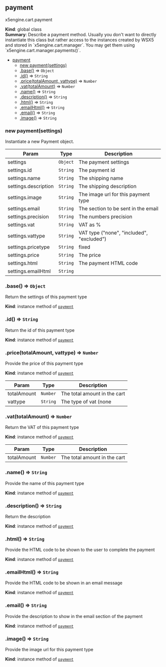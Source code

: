 <a name="payment"></a>
## payment
x5engine.cart.payment

**Kind**: global class  
**Summary**: Describe a payment method. Usually you don&#x27;t want to directly instantiate this class but rather access to the instances created by WSX5 and stored in &#x60;x5engine.cart.manager&#x60;.
You may get them using &#x60;x5engine.cart.manager.payments()&#x60;.  

* [payment](#payment)
  * [new payment(settings)](#new_payment_new)
  * [.base()](#payment#base) ⇒ <code>Object</code>
  * [.id()](#payment#id) ⇒ <code>String</code>
  * [.price(totalAmount, vattype)](#payment#price) ⇒ <code>Number</code>
  * [.vat(totalAmount)](#payment#vat) ⇒ <code>Number</code>
  * [.name()](#payment#name) ⇒ <code>String</code>
  * [.description()](#payment#description) ⇒ <code>String</code>
  * [.html()](#payment#html) ⇒ <code>String</code>
  * [.emailHtml()](#payment#emailHtml) ⇒ <code>String</code>
  * [.email()](#payment#email) ⇒ <code>String</code>
  * [.image()](#payment#image) ⇒ <code>String</code>

<a name="new_payment_new"></a>
### new payment(settings)
Instantiate a new Payment object.


| Param | Type | Description |
| --- | --- | --- |
| settings | <code>Object</code> | The payment settings |
| settings.id | <code>String</code> | The payment id |
| settings.name | <code>String</code> | The shipping name |
| settings.description | <code>String</code> | The shipping description |
| settings.image | <code>String</code> | The image url for this payment type |
| settings.email | <code>String</code> | The section to be sent in the email |
| settings.precision | <code>String</code> | The numbers precision |
| settings.vat | <code>String</code> | VAT as % |
| settings.vattype | <code>String</code> | VAT type ("none", "included", "excluded") |
| settings.pricetype | <code>String</code> | fixed|percentual how the price should be calculated? |
| settings.price | <code>String</code> | The price |
| settings.html | <code>String</code> | The payment HTML code |
| settings.emailHtml | <code>String</code> |  |

<a name="payment#base"></a>
### .base() ⇒ <code>Object</code>
Return the settings of this payment type

**Kind**: instance method of <code>[payment](#payment)</code>  
<a name="payment#id"></a>
### .id() ⇒ <code>String</code>
Return the id of this payment type

**Kind**: instance method of <code>[payment](#payment)</code>  
<a name="payment#price"></a>
### .price(totalAmount, vattype) ⇒ <code>Number</code>
Provide the price of this payment type

**Kind**: instance method of <code>[payment](#payment)</code>  

| Param | Type | Description |
| --- | --- | --- |
| totalAmount | <code>Number</code> | The total amount in the cart |
| vattype | <code>String</code> | The type of vat (none|included|excluded) |

<a name="payment#vat"></a>
### .vat(totalAmount) ⇒ <code>Number</code>
Return the VAT of this payment type

**Kind**: instance method of <code>[payment](#payment)</code>  

| Param | Type | Description |
| --- | --- | --- |
| totalAmount | <code>Number</code> | The total amount in the cart |

<a name="payment#name"></a>
### .name() ⇒ <code>String</code>
Provide the name of this payment type

**Kind**: instance method of <code>[payment](#payment)</code>  
<a name="payment#description"></a>
### .description() ⇒ <code>String</code>
Return the description

**Kind**: instance method of <code>[payment](#payment)</code>  
<a name="payment#html"></a>
### .html() ⇒ <code>String</code>
Provide the HTML code to be shown to the user to complete the payment

**Kind**: instance method of <code>[payment](#payment)</code>  
<a name="payment#emailHtml"></a>
### .emailHtml() ⇒ <code>String</code>
Provide the HTML code to be shown in an email message

**Kind**: instance method of <code>[payment](#payment)</code>  
<a name="payment#email"></a>
### .email() ⇒ <code>String</code>
Provide the description to show in the email section of the payment

**Kind**: instance method of <code>[payment](#payment)</code>  
<a name="payment#image"></a>
### .image() ⇒ <code>String</code>
Provide the image url for this payment type

**Kind**: instance method of <code>[payment](#payment)</code>  
